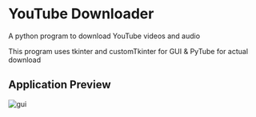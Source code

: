 # YouTube Downloader
A python program to download YouTube videos and audio

This program uses tkinter and customTkinter for GUI & PyTube for actual download


## Application Preview
![gui]()
